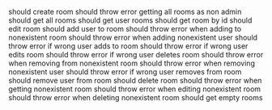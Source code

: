 should create room
should throw error getting all rooms as non admin
should get all rooms
should get user rooms
should get room by id
should edit room
should add user to room
should throw error when adding to nonexistent room
should throw error when adding nonexistent user
should throw error if wrong user adds to room
should throw error if wrong user edits room
should throw error if wrong user deletes room
should throw error when removing from nonexistent room
should throw error when removing nonexistent user
should throw error if wrong user removes from room
should remove user from room
should delete room
should throw error when getting nonexistent room
should throw error when editing nonexistent room
should throw error when deleting nonexistent room
should get empty rooms